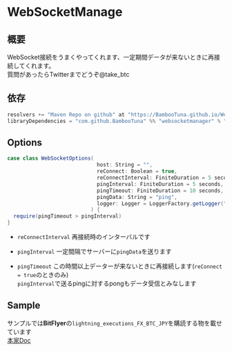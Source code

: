 # WebSocketManage
## 概要
WebSocket接続をうまくやってくれます、一定期間データが来ないときに再接続してくれます。  
質問があったらTwitterまでどうぞ@take_btc

## 依存
```sbt:build.sbt
resolvers += "Maven Repo on github" at "https://BambooTuna.github.io/WebSocketManager/",
libraryDependencies = "com.github.BambooTuna" %% "websocketmanager" % "1.0.0-SNAPSHOT"
```

## Options
```scala
case class WebSocketOptions(
                             host: String = "",
                             reConnect: Boolean = true,
                             reConnectInterval: FiniteDuration = 5 seconds,
                             pingInterval: FiniteDuration = 5 seconds,
                             pingTimeout: FiniteDuration = 10 seconds,
                             pingData: String = "ping",
                             logger: Logger = LoggerFactory.getLogger("WebSocketManager")
                           ) {
  require(pingTimeout > pingInterval)
}
```
- `reConnectInterval`
再接続時のインターバルです

- `pingInterval`
一定間隔でサーバーに`pingData`を送ります

- `pingTimeout`
この時間以上データーが来ないときに再接続します(`reConnect = true`のときのみ)  
`pingInterval`で送るpingに対するpongもデータ受信とみなします


## Sample
サンプルでは**BitFlyer**の`lightning_executions_FX_BTC_JPY`を購読する物を載せています  
[本家Doc](https://lightning.bitflyer.com/docs/playgroundrealtime)

